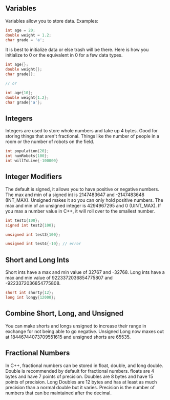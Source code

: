 ## Variables
Variables allow you to store data. Examples:
```C++
int age = 20;
double weight = 1.2;
char grade = 'a';
```

It is best to initialize data or else trash will be there. Here is how you initialize to 0 or the equivalent in 0 for a few data types.
```C++
int age{};
double weight{};
char grade{};

// or

int age{10};
double weight{1.2};
char grade{'a'};
```

## Integers
Integers are used to store whole numbers and take up 4 bytes. Good for storing things that aren't fractional. Things like the number of people in a room or the number of robots on the field.

```C++
int population{20};
int numRobots{100};
int willToLive{-100000}
```

## Integer Modifiers
The default is signed, it allows you to have positive or negative numbers. The max and min of a signed int is 2147483647 and -2147483648 (INT_MAX). Unsigned makes it so you can only hold positive numbers. The max and min of an unsigned integer is 4294967295 and 0 (UINT_MAX). If you max a number value in C++, it will roll over to the smallest number.
```C++
int test1{100};
signed int test2{100};

unsigned int test3{100};

unsigned int test4{-10}; // error
```

## Short and Long Ints
Short ints have a max and min value of 32767 and -32768. Long ints have a max and min value of 9223372036854775807 and -9223372036854775808.
```C++
short int shorty{12};
long int longy{12000};
```

## Combine Short, Long, and Unsigned
You can make shorts and longs unsigned to increase their range in exchange for not being able to go negative. Unsigned Long now maxes out at 18446744073709551615 and unsigned shorts are 65535.

## Fractional Numbers
In C++, fractional numbers can be stored in float, double, and long double. Double is recommended by default for fractional numbers. floats are 4 bytes and have 7 points of precision. Doubles are 8 bytes and have 15 points of precision. Long Doubles are 12 bytes and has at least as much precision than a normal double but it varies. Precision is the number of numbers that can be maintained after the decimal.